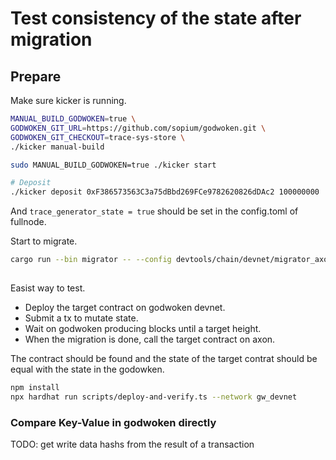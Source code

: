 # Test consistency of the state after migration


## Prepare

Make sure kicker is running.
```sh
MANUAL_BUILD_GODWOKEN=true \
GODWOKEN_GIT_URL=https://github.com/sopium/godwoken.git \
GODWOKEN_GIT_CHECKOUT=trace-sys-store \
./kicker manual-build

sudo MANUAL_BUILD_GODWOKEN=true ./kicker start 

# Deposit
./kicker deposit 0xF386573563C3a75dBbd269FCe9782620826dDAc2 100000000

```

And `trace_generator_state = true` should be set in the config.toml of fullnode.

Start to migrate.

```sh
cargo run --bin migrator -- --config devtools/chain/devnet/migrator_axon_config.toml --genesis devtools/chain/devnet/genesis_single_node.json --migrator-config devtools/chain/devnet/migrator_config.toml
```


##

Easist way to test.
- Deploy the target contract on godwoken devnet.
- Submit a tx to mutate state.
- Wait on godwoken producing blocks until a target height.
- When the migration is done, call the target contract on axon.

The contract should be found and the state of the target contrat should be equal with the state in the godowken.

```sh
npm install
npx hardhat run scripts/deploy-and-verify.ts --network gw_devnet
```

### Compare Key-Value in godwoken directly

TODO: get write data hashs from the result of a transaction
